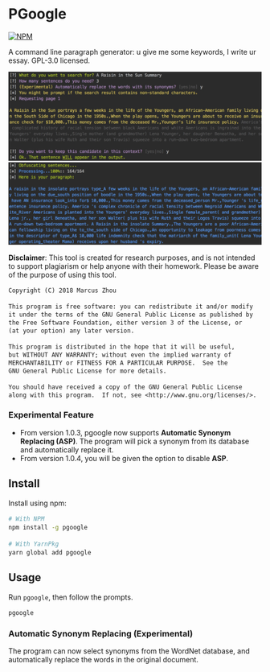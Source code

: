 PGoogle
=======

[![NPM](https://nodei.co/npm/pgoogle.png)](https://nodei.co/npm/pgoogle/)

A command line paragraph generator: u give me some keywords, I write ur essay. GPL-3.0 licensed.

![ScreenShot #1](screenshots/screenshot_1.jpg)
![ScreenShot #2](screenshots/screenshot_2.jpg)

**Disclaimer**: This tool is created for research purposes, and is not intended to support
plagiarism or help anyone with their homework. Please be aware of the purpose of using this tool.

    Copyright (C) 2018 Marcus Zhou
    
    This program is free software: you can redistribute it and/or modify
    it under the terms of the GNU General Public License as published by
    the Free Software Foundation, either version 3 of the License, or
    (at your option) any later version.
    
    This program is distributed in the hope that it will be useful,
    but WITHOUT ANY WARRANTY; without even the implied warranty of
    MERCHANTABILITY or FITNESS FOR A PARTICULAR PURPOSE.  See the
    GNU General Public License for more details.
    
    You should have received a copy of the GNU General Public License
    along with this program.  If not, see <http://www.gnu.org/licenses/>.

### Experimental Feature
* From version 1.0.3, pgoogle now supports **Automatic Synonym Replacing (ASP)**. The program will
    pick a synonym from its database and automatically replace it.
* From version 1.0.4, you will be given the option to disable **ASP**.

## Install

Install using npm:

```bash
# With NPM
npm install -g pgoogle

# With YarnPkg
yarn global add pgoogle
```

## Usage

Run `pgoogle`, then follow the prompts.

```bash
pgoogle
```

### Automatic Synonym Replacing (Experimental)

The program can now select synonyms from the WordNet database, and automatically
replace the words in the original document.

